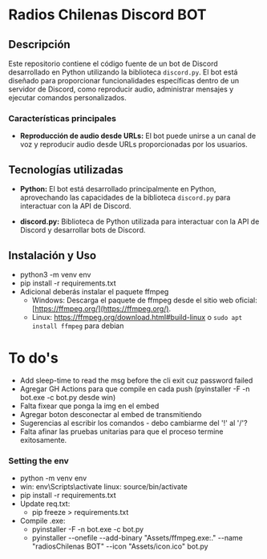 # Radios Chilenas Discord BOT

## Descripción

Este repositorio contiene el código fuente de un bot de Discord desarrollado en Python utilizando la biblioteca `discord.py`. El bot está diseñado para proporcionar funcionalidades específicas dentro de un servidor de Discord, como reproducir audio, administrar mensajes y ejecutar comandos personalizados.

### Características principales

- **Reproducción de audio desde URLs:** El bot puede unirse a un canal de voz y reproducir audio desde URLs proporcionadas por los usuarios.

## Tecnologías utilizadas

- **Python:** El bot está desarrollado principalmente en Python, aprovechando las capacidades de la biblioteca `discord.py` para interactuar con la API de Discord.

- **discord.py:** Biblioteca de Python utilizada para interactuar con la API de Discord y desarrollar bots de Discord.

## Instalación y Uso
- python3 -m venv env
- pip install -r requirements.txt
- Adicional deberás instalar el paquete ffmpeg
    - Windows: Descarga el paquete de ffmpeg desde el sitio web oficial: [https://ffmpeg.org/](https://ffmpeg.org/).
    - Linux: https://ffmpeg.org/download.html#build-linux o <code>sudo apt install ffmpeg</code> para debian

# To do's
- Add sleep-time to read the msg before the cli exit cuz password failed
- Agregar GH Actions para que compile en cada push (pyinstaller -F -n bot.exe -c bot.py desde win)
- Falta fixear que ponga la img en el embed
- Agregar boton desconectar al embed de transmitiendo
- Sugerencias al escribir los comandos - debo cambiarme del '!' al '/'?
- Falta afinar las pruebas unitarias para que el proceso termine exitosamente.

### Setting the env
- python -m venv env
- win: env\Scripts\activate linux: source/bin/activate
- pip install -r requirements.txt
- Update req.txt:
    - pip freeze > requirements.txt
- Compile .exe:
    - pyinstaller -F -n bot.exe -c bot.py
    - pyinstaller --onefile --add-binary "Assets/ffmpeg.exe:." --name "radiosChilenas BOT" --icon "Assets/icon.ico" bot.py